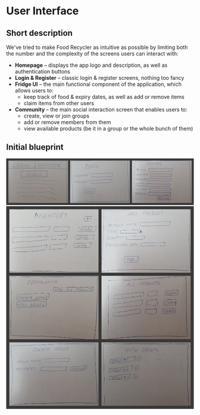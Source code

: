 # User Interface

## Short description
We've tried to make Food Recycler as intuitive as possible by limiting both the number and the complexity of the screens users can interact with:
- **Homepage** – displays the app logo and description, as well as authentication buttons
- **Login & Register** – classic login & register screens, nothing too fancy
- **Fridge UI** – the main functional component of the application, which allows users to:
    - keep track of food & expiry dates, as well as add or remove items
    - claim items from other users
- **Community** – the main social interaction screen that enables users to:
    - create, view or join groups
    - add or remove members from them
    - view available products (be it in a group or the whole bunch of them)

## Initial blueprint
![](https://raw.githubusercontent.com/itsalexcoman/food-recycler/master/docs/src/interface/bp1.jpg)
![](https://raw.githubusercontent.com/itsalexcoman/food-recycler/master/docs/src/interface/bp2.jpg)